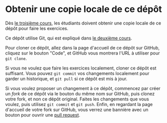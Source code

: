 # Obtenir une copie locale de ce dépôt

Dès [le troisième cours](../cours/Testing), les étudiants doivent obtenir une copie locale de ce dépôt pour faire les exercices.

Ce dépôt utilise Git, qui est expliqué dans [le deuxième cours](../cours/Infrastructure).

Pour cloner ce dépôt, allez dans la page d'accueil de ce dépôt sur GitHub, cliquez sur le bouton "Code", et GitHub vous montrera l'URL à utiliser pour `git clone`.

Si vous ne voulez que faire les exercices localement, cloner ce dépôt est suffisant.
Vous pouvez `git commit` vos changements localement pour garder un historique, et `git pull` si ce dépôt est mis à jour.

Si vous voulez proposer un changement à ce dépôt, commencez par créer un _fork_ de ce dépôt via le bouton du même nom sur GitHub,
puis clonez votre fork, et non ce dépôt original. Faites les changements que vous voulez, puis utilisez `git commit` et `git push`.
Enfin, en regardant la page d'accueil de votre fork sur GitHub, vous verrez une bannière avec un bouton pour ouvrir une [pull request](https://docs.github.com/en/pull-requests).
